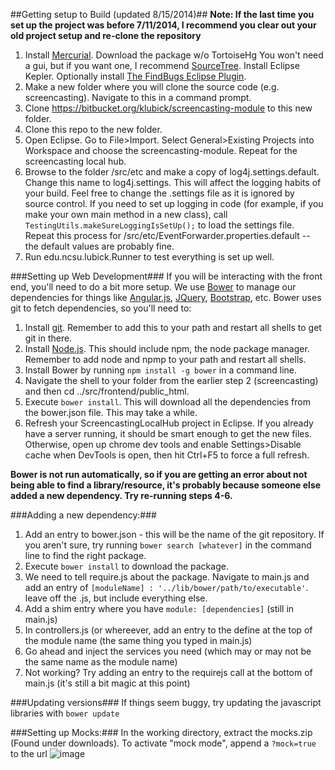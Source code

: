 ##Getting setup to Build (updated 8/15/2014)##
**Note: If the last time you set up the project was before 7/11/2014, I recommend you clear out your old project setup and re-clone the repository**

1. Install [Mercurial](http://mercurial.selenic.com/downloads).  Download the package w/o TortoiseHg You won't need a gui, but if you want one, I recommend [SourceTree](http://www.sourcetreeapp.com/).  Install Eclipse Kepler.  Optionally install [The FindBugs Eclipse Plugin](http://findbugs.sourceforge.net/downloads.html).
2. Make a new folder where you will clone the source code (e.g. screencasting).  Navigate to this in a command prompt.
3. Clone https://bitbucket.org/klubick/screencasting-module to this new folder.
4. Clone this repo to the new folder.
5. Open Eclipse.  Go to File>Import.  Select General>Existing Projects into Workspace and choose the screencasting-module.  Repeat for the screencasting local hub.
6. Browse to the folder /src/etc and make a copy of log4j.settings.default.  Change this name to log4j.settings.  This will affect the logging habits of your build.  Feel free to change the .settings file as it is ignored by source control.  If you need to set up logging in code (for example, if you make your own main method in a new class), call `TestingUtils.makeSureLoggingIsSetUp();` to load the settings file.
Repeat this process for /src/etc/EventForwarder.properties.default -- the default values are probably fine.
7. Run edu.ncsu.lubick.Runner to test everything is set up well.

###Setting up Web Development###
If you will be interacting with the front end, you'll need to do a bit more setup.  We use [Bower](http://bower.io/) to manage our dependencies for things like [Angular.js](https://angularjs.org/), [JQuery](http://jquery.com/), [Bootstrap](http://getbootstrap.com/), etc.  Bower uses git to fetch dependencies, so you'll need to:

1.  Install [git](http://git-scm.com/downloads).  Remember to add this to your path and restart all shells to get git in there.
2.  Install [Node.js](http://nodejs.org/). This should include npm, the node package manager. Remember to add node and npmp to your path and restart all shells.
3.  Install Bower by running `npm install -g bower` in a command line.
4.  Navigate the shell to your folder from the earlier step 2 (screencasting) and then cd ../src/frontend/public_html.  
5.  Execute `bower install`.  This will download all the dependencies from the bower.json file.  This may take a while.
6.  Refresh your ScreencastingLocalHub project in Eclipse.  If you already have a server running, it should be smart enough to get the new files.  Otherwise, open up chrome dev tools and enable Settings>Disable cache when DevTools is open, then hit Ctrl+F5 to force a full refresh.

**Bower is not run automatically, so if you are getting an error about not being able to find a library/resource, it's probably because someone else added a new dependency.  Try re-running steps 4-6.**

###Adding a new dependency:###
1.  Add an entry to bower.json - this will be the name of the git repository.  If you aren't sure, try running `bower search [whatever]` in the command line to find the right package.
2. Execute `bower install` to download the package.
3. We need to tell require.js about the package.  Navigate to main.js and add an entry of `[moduleName] : '../lib/bower/path/to/executable'`.  leave off the .js, but include everything else.
4.  Add a shim entry where you have `module: [dependencies]` (still in main.js)
5. In controllers.js (or whereever, add an entry to the define at the top of the module name (the same thing you typed in main.js)
6. Go ahead and inject the services you need (which may or may not be the same name as the module name)
7. Not working?  Try adding an entry to the requirejs call at the bottom of main.js  (it's still a bit magic at this point)


###Updating versions###
If things seem buggy, try updating the javascript libraries with `bower update`

###Setting up Mocks:###
In the working directory, extract the mocks.zip (Found under downloads).  To activate "mock mode", append a `?mock=true` to the url
![image](https://cloud.githubusercontent.com/assets/6819944/7575156/b7cb3b30-f800-11e4-91c9-b35ed9403b51.png)